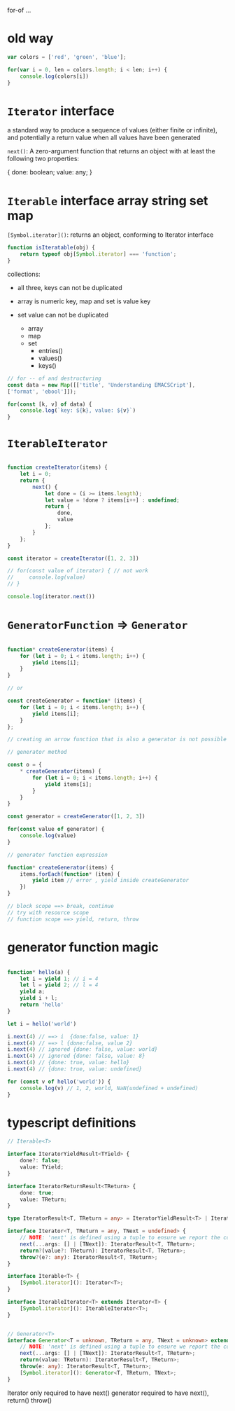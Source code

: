for-of
...


# old way

```js
var colors = ['red', 'green', 'blue'];

for(var i = 0, len = colors.length; i < len; i++) {
    console.log(colors[i])
}
```

# `Iterator` interface

a standard way to produce a sequence of values (either finite or infinite),
and potentially a return value when all values have been generated

`next()`: A zero-argument function that returns an object with at least the following two properties:

{
    done: boolean;
    value: any;
}

# `Iterable` interface array string set map

`[Symbol.iterator]()`: returns an object, conforming to Iterator interface

```javascript
function isIteratable(obj) {
    return typeof obj[Symbol.iterator] === 'function';
}
```

collections:

* all three, keys can not be duplicated
* array is numeric key, map and set is value key
* set value can not be duplicated

    * array 
    * map
    * set
        * entries()
        * values()
        * keys()

```javascript
// for -- of and destructuring
const data = new Map([['title', 'Understanding EMACSCript'],
['format', 'ebool']]);

for(const [k, v] of data) {
    console.log(`key: ${k}, value: ${v}`)
}
```

# `IterableIterator`


```javascript

function createIterator(items) {
    let i = 0;
    return {
        next() {
            let done = (i >= items.length);
            let value = !done ? items[i++] : undefined;
            return {
                done,
                value
            };
        }
    };
}

const iterator = createIterator([1, 2, 3])

// for(const value of iterator) { // not work
//     console.log(value)
// }

console.log(iterator.next())
```

# `GeneratorFunction` => `Generator`

```javascript

function* createGenerator(items) {
    for (let i = 0; i < items.length; i++) {
        yield items[i];
    }
}

// or

const createGenerator = function* (items) {
    for (let i = 0; i < items.length; i++) {
        yield items[i];
    }
};

// creating an arrow function that is also a generator is not possible

// generator method

const o = {
    * createGenerator(items) {
        for (let i = 0; i < items.length; i++) {
            yield items[i];
        }
    }
}

const generator = createGenerator([1, 2, 3])

for(const value of generator) {
    console.log(value)
}

// generator function expression

function* createGenerator(items) {
    items.forEach(function* (item) {
        yield item // error , yield inside createGenerator
    })
}

// block scope ==> break, continue
// try with resource scope
// function scope ==> yield, return, throw

```



# generator function magic

```js

function* hello(a) {
    let i = yield 1; // i = 4
    let l = yield 2; // l = 4
    yield a; 
    yield i + l;
    return 'hello'
}

let i = hello('world')

i.next(4) // ==> i  {done:false, value: 1}
i.next(4) // ==> l {done:false, value 2}
i.next(4) // ignored {done: false, value: world}
i.next(4) // ignored {done: false, value: 8}
i.next(4) // {done: true, value: hello}
i.next(4) // {done: true, value: undefined}

for (const v of hello('world')) {
    console.log(v) // 1, 2, world, NaN(undefined + undefined)
}
```

# typescript definitions

```ts
// Iterable<T>

interface IteratorYieldResult<TYield> {
    done?: false;
    value: TYield;
}

interface IteratorReturnResult<TReturn> {
    done: true;
    value: TReturn;
}

type IteratorResult<T, TReturn = any> = IteratorYieldResult<T> | IteratorReturnResult<TReturn>;

interface Iterator<T, TReturn = any, TNext = undefined> {
    // NOTE: 'next' is defined using a tuple to ensure we report the correct assignability errors in all places.
    next(...args: [] | [TNext]): IteratorResult<T, TReturn>;
    return?(value?: TReturn): IteratorResult<T, TReturn>;
    throw?(e?: any): IteratorResult<T, TReturn>;
}

interface Iterable<T> {
    [Symbol.iterator](): Iterator<T>;
}

interface IterableIterator<T> extends Iterator<T> {
    [Symbol.iterator](): IterableIterator<T>;
}

```

```ts

// Generator<T>
interface Generator<T = unknown, TReturn = any, TNext = unknown> extends Iterator<T, TReturn, TNext> {
    // NOTE: 'next' is defined using a tuple to ensure we report the correct assignability errors in all places.
    next(...args: [] | [TNext]): IteratorResult<T, TReturn>;
    return(value: TReturn): IteratorResult<T, TReturn>;
    throw(e: any): IteratorResult<T, TReturn>;
    [Symbol.iterator](): Generator<T, TReturn, TNext>;
}

```

Iterator only required to have next()
generator required to have next(), return() throw()